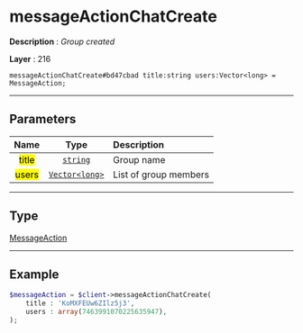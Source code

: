 # messageActionChatCreate

**Description** : *Group created*

**Layer** : 216

```tl
messageActionChatCreate#bd47cbad title:string users:Vector<long> = MessageAction;
```

---

## Parameters

| Name | Type | Description |
| :---: | :---: | :--- |
| <mark>title</mark> | [`string`](type/string) | Group name |
| <mark>users</mark> | [`Vector<long>`](type/long) | List of group members |

---

## Type

[MessageAction](type/MessageAction)

---

## Example

```php
$messageAction = $client->messageActionChatCreate(
	title : 'KoMXFEUw6ZIlz5j3',
	users : array(7463991070225635947),
);
```